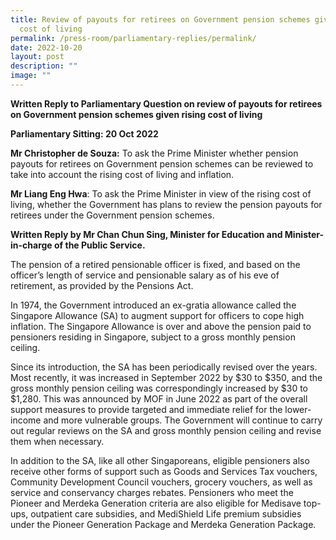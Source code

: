 ```yaml
---
title: Review of payouts for retirees on Government pension schemes given rising
  cost of living
permalink: /press-room/parliamentary-replies/permalink/
date: 2022-10-20
layout: post
description: ""
image: ""
---
```

**Written Reply to Parliamentary Question on review of payouts for retirees on Government pension schemes given rising cost of living**

**Parliamentary Sitting: 20 Oct 2022**  
  
**Mr Christopher de Souza:** To ask the Prime Minister whether pension payouts for retirees on Government pension schemes can be reviewed to take into account the rising cost of living and inflation.  
  
**Mr Liang Eng Hwa**: To ask the Prime Minister in view of the rising cost of living, whether the Government has plans to review the pension payouts for retirees under the Government pension schemes.  
  
**Written Reply by Mr Chan Chun Sing, Minister for Education and Minister-in-charge of the Public Service.**  
  
The pension of a retired pensionable officer is fixed, and based on the officer’s length of service and pensionable salary as of his eve of retirement, as provided by the Pensions Act.  
  
In 1974, the Government introduced an ex-gratia allowance called the Singapore Allowance (SA) to augment support for officers to cope high inflation. The Singapore Allowance is over and above the pension paid to pensioners residing in Singapore, subject to a gross monthly pension ceiling.  
  
Since its introduction, the SA has been periodically revised over the years. Most recently, it was increased in September 2022 by $30 to $350, and the gross monthly pension ceiling was correspondingly increased by $30 to $1,280. This was announced by MOF in June 2022 as part of the overall support measures to provide targeted and immediate relief for the lower-income and more vulnerable groups. The Government will continue to carry out regular reviews on the SA and gross monthly pension ceiling and revise them when necessary.  
  
In addition to the SA, like all other Singaporeans, eligible pensioners also receive other forms of support such as Goods and Services Tax vouchers, Community Development Council vouchers, grocery vouchers, as well as service and conservancy charges rebates. Pensioners who meet the Pioneer and Merdeka Generation criteria are also eligible for Medisave top-ups, outpatient care subsidies, and MediShield Life premium subsidies under the Pioneer Generation Package and Merdeka Generation Package.